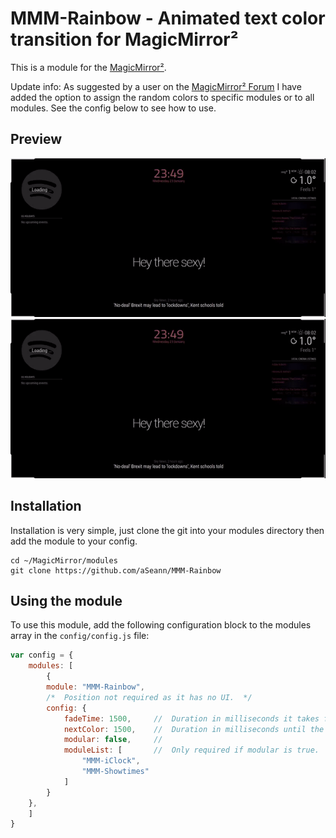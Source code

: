 # MMM-Rainbow - Animated text color transition for MagicMirror²

This is a module for the [MagicMirror²](https://github.com/MichMich/MagicMirror/).

Update info:
As suggested by a user on the [MagicMirror² Forum](https://forum.magicmirror.builders/) I have added the option to assign the random colors to specific modules or to all modules. See the config below to see how to use.

## Preview

![#Modular](img/Preview-1.gif) ![#Non-Modular](img/Preview-1.gif)


## Installation
	
Installation is very simple, just clone the git into your modules directory then add the module to your config.

```shell
cd ~/MagicMirror/modules
git clone https://github.com/aSeann/MMM-Rainbow
```

## Using the module

To use this module, add the following configuration block to the modules array in the `config/config.js` file:
```js
var config = {
    modules: [
        {
		module: "MMM-Rainbow",
		/*	Position not required as it has no UI.	*/
		config: {
			fadeTime: 1500,		//	Duration in milliseconds it takes for the color to fade.
			nextColor: 1500,	//	Duration in milliseconds until the next random color is generated and set.
			modular: false,		//	
			moduleList: [		//	Only required if modular is true.
				"MMM-iClock",
				"MMM-Showtimes"
			]
		}
	},
    ]
}
```
